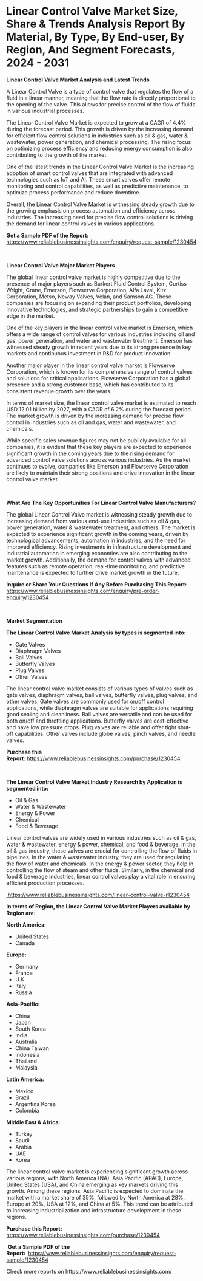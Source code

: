 <p><h1>Linear Control Valve Market Size, Share & Trends Analysis Report By Material, By Type, By End-user, By Region, And Segment Forecasts, 2024 - 2031</h1></p><p><strong>Linear Control Valve Market Analysis and Latest Trends</strong></p>
<p><p>A Linear Control Valve is a type of control valve that regulates the flow of a fluid in a linear manner, meaning that the flow rate is directly proportional to the opening of the valve. This allows for precise control of the flow of fluids in various industrial processes.</p><p>The Linear Control Valve Market is expected to grow at a CAGR of 4.4% during the forecast period. This growth is driven by the increasing demand for efficient flow control solutions in industries such as oil & gas, water & wastewater, power generation, and chemical processing. The rising focus on optimizing process efficiency and reducing energy consumption is also contributing to the growth of the market.</p><p>One of the latest trends in the Linear Control Valve Market is the increasing adoption of smart control valves that are integrated with advanced technologies such as IoT and AI. These smart valves offer remote monitoring and control capabilities, as well as predictive maintenance, to optimize process performance and reduce downtime.</p><p>Overall, the Linear Control Valve Market is witnessing steady growth due to the growing emphasis on process automation and efficiency across industries. The increasing need for precise flow control solutions is driving the demand for linear control valves in various applications.</p></p>
<p><strong>Get a Sample PDF of the Report:&nbsp;</strong> <a href="https://www.reliablebusinessinsights.com/enquiry/request-sample/1230454">https://www.reliablebusinessinsights.com/enquiry/request-sample/1230454</a></p>
<p>&nbsp;</p>
<p><strong>Linear Control Valve Major Market Players</strong></p>
<p><p>The global linear control valve market is highly competitive due to the presence of major players such as Burkert Fluid Control System, Curtiss-Wright, Crane, Emerson, Flowserve Corporation, Alfa Laval, Kitz Corporation, Metso, Neway Valves, Velan, and Samson AG. These companies are focusing on expanding their product portfolios, developing innovative technologies, and strategic partnerships to gain a competitive edge in the market.</p><p>One of the key players in the linear control valve market is Emerson, which offers a wide range of control valves for various industries including oil and gas, power generation, and water and wastewater treatment. Emerson has witnessed steady growth in recent years due to its strong presence in key markets and continuous investment in R&D for product innovation.</p><p>Another major player in the linear control valve market is Flowserve Corporation, which is known for its comprehensive range of control valves and solutions for critical applications. Flowserve Corporation has a global presence and a strong customer base, which has contributed to its consistent revenue growth over the years.</p><p>In terms of market size, the linear control valve market is estimated to reach USD 12.01 billion by 2027, with a CAGR of 6.2% during the forecast period. The market growth is driven by the increasing demand for precise flow control in industries such as oil and gas, water and wastewater, and chemicals.</p><p>While specific sales revenue figures may not be publicly available for all companies, it is evident that these key players are expected to experience significant growth in the coming years due to the rising demand for advanced control valve solutions across various industries. As the market continues to evolve, companies like Emerson and Flowserve Corporation are likely to maintain their strong positions and drive innovation in the linear control valve market.</p></p>
<p>&nbsp;</p>
<p><strong>What Are The Key Opportunities For Linear Control Valve Manufacturers?</strong></p>
<p><p>The global Linear Control Valve market is witnessing steady growth due to increasing demand from various end-use industries such as oil & gas, power generation, water & wastewater treatment, and others. The market is expected to experience significant growth in the coming years, driven by technological advancements, automation in industries, and the need for improved efficiency. Rising investments in infrastructure development and industrial automation in emerging economies are also contributing to the market growth. Additionally, the demand for control valves with advanced features such as remote operation, real-time monitoring, and predictive maintenance is expected to further drive market growth in the future.</p></p>
<p><strong>Inquire or Share Your Questions If Any Before Purchasing This Report:</strong> <a href="https://www.reliablebusinessinsights.com/enquiry/pre-order-enquiry/1230454">https://www.reliablebusinessinsights.com/enquiry/pre-order-enquiry/1230454</a></p>
<p>&nbsp;</p>
<p><strong>Market Segmentation</strong></p>
<p><strong>The Linear Control Valve Market Analysis by types is segmented into:</strong></p>
<p><ul><li>Gate Valves</li><li>Diaphragm Valves</li><li>Ball Valves</li><li>Butterfly Valves</li><li>Plug Valves</li><li>Other Valves</li></ul></p>
<p><p>The linear control valve market consists of various types of valves such as gate valves, diaphragm valves, ball valves, butterfly valves, plug valves, and other valves. Gate valves are commonly used for on/off control applications, while diaphragm valves are suitable for applications requiring good sealing and cleanliness. Ball valves are versatile and can be used for both on/off and throttling applications. Butterfly valves are cost-effective and have low pressure drops. Plug valves are reliable and offer tight shut-off capabilities. Other valves include globe valves, pinch valves, and needle valves.</p></p>
<p><strong>Purchase this Report:&nbsp;</strong><a href="https://www.reliablebusinessinsights.com/purchase/1230454">https://www.reliablebusinessinsights.com/purchase/1230454</a></p>
<p>&nbsp;</p>
<p><strong>The Linear Control Valve Market Industry Research by Application is segmented into:</strong></p>
<p><ul><li>Oil & Gas</li><li>Water & Wastewater</li><li>Energy & Power</li><li>Chemical</li><li>Food & Beverage</li></ul></p>
<p><p>Linear control valves are widely used in various industries such as oil & gas, water & wastewater, energy & power, chemical, and food & beverage. In the oil & gas industry, these valves are crucial for controlling the flow of fluids in pipelines. In the water & wastewater industry, they are used for regulating the flow of water and chemicals. In the energy & power sector, they help in controlling the flow of steam and other fluids. Similarly, in the chemical and food & beverage industries, linear control valves play a vital role in ensuring efficient production processes.</p></p>
<p><a href="https://www.reliablebusinessinsights.com/linear-control-valve-r1230454">&nbsp;https://www.reliablebusinessinsights.com/linear-control-valve-r1230454</a></p>
<p><strong>In terms of Region, the Linear Control Valve Market Players available by Region are:</strong></p>
<p>
    <p> <strong> North America: </strong>
        <ul>
            <li>United States</li>
            <li>Canada</li>
        </ul>
        </p> 
    <p> <strong> Europe: </strong>
        <ul>
            <li>Germany</li>
            <li>France</li>
            <li>U.K.</li>
            <li>Italy</li>
            <li>Russia</li>
        </ul>
        </p> 
    <p> <strong> Asia-Pacific: </strong>
        <ul>
            <li>China</li>
            <li>Japan</li>
            <li>South Korea</li>
            <li>India</li>
            <li>Australia</li>
            <li>China Taiwan</li>
            <li>Indonesia</li>
            <li>Thailand</li>
            <li>Malaysia</li>
        </ul>
        </p> 
    <p> <strong> Latin America: </strong>
        <ul>
            <li>Mexico</li>
            <li>Brazil</li>
            <li>Argentina Korea</li>
            <li>Colombia</li>
        </ul>
        </p> 
    <p> <strong> Middle East & Africa: </strong>
        <ul>
            <li>Turkey</li>
            <li>Saudi</li>
            <li>Arabia</li>
            <li>UAE</li>
            <li>Korea</li>
        </ul>
    </p>
    </p>
<p><p>The linear control valve market is experiencing significant growth across various regions, with North America (NA), Asia Pacific (APAC), Europe, United States (USA), and China emerging as key markets driving this growth. Among these regions, Asia Pacific is expected to dominate the market with a market share of 35%, followed by North America at 28%, Europe at 20%, USA at 12%, and China at 5%. This trend can be attributed to increasing industrialization and infrastructure development in these regions.</p></p>
<p><strong>Purchase this Report: </strong><a href="https://www.reliablebusinessinsights.com/purchase/1230454">https://www.reliablebusinessinsights.com/purchase/1230454</a></p>
<p>&nbsp;<strong>Get a Sample PDF of the Report:&nbsp;&nbsp;</strong><a href="https://www.reliablebusinessinsights.com/enquiry/request-sample/1230454">https://www.reliablebusinessinsights.com/enquiry/request-sample/1230454</a></p>
<p><strong></strong></p>
<p>Check more reports on https://www.reliablebusinessinsights.com/</p>